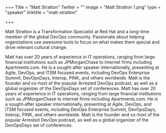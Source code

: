 +++
Title = "Matt Stratton"
Twitter = ""
image = "Matt Stratton 1.png"
type = "speaker"
linktitle = "matt-stratton"

+++

Matt Stratton is a Transformation Specialist at Red Hat and a long-time member of the global DevOps community. 
Passionate about helping organizations use awesome tools to focus on what makes them special and drive relevant cultural change. 

Matt has over 20 years of experience in IT operations, ranging from large financial institutions such as JPMorganChase to internet firms including Apartments.com. He is a sought-after speaker internationally, presenting at Agile, DevOps, and ITSM focused events, including DevOps Enterprise Summit, DevOpsDays, Interop, PINK, and others worldwide. Matt is the founder and co-host of the popular Arrested DevOps podcast, as well as a global organizer of the DevOpsDays set of conferences.
Matt has over 20 years of experience in IT operations, ranging from large financial institutions such as JPMorganChase to internet firms including Apartments.com. He is a sought-after speaker internationally, presenting at Agile, DevOps, and ITSM focused events, including DevOps Enterprise Summit, DevOpsDays, Interop, PINK, and others worldwide. Matt is the founder and co-host of the popular Arrested DevOps podcast, as well as a global organizer of the DevOpsDays set of conferences.

